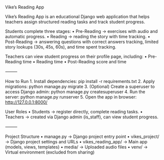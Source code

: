 Vike’s Reading App

Vike’s Reading App is an educational Django web application that helps teachers assign structured reading tasks and track student progress.

Students complete three stages:
	•	Pre-Reading → exercises with audio and automatic progress.
	•	Reading → reading the story with time tracking.
	•	Post-Reading → answering questions with correct answers tracking, limited story lookups (30s, 45s, 60s), and time spent tracking.

Teachers can view student progress on their profile page, including:
	•	Pre-Reading time
	•	Reading time
	•	Post-Reading score and time

⸻

How to Run
	1.	Install dependencies:
        pip install -r requirements.txt
    2.	Apply migrations:
        python manage.py migrate
    3.	(Optional) Create a superuser to access Django admin:
        python manage.py createsuperuser
    4.	Run the server:
        python manage.py runserver
    5.	Open the app in browser:
        http://127.0.0.1:8000/


User Roles
	•	Students → register directly, complete reading tasks.
	•	Teachers → created via Django admin (is_staff), can view student progress.

⸻


Project Structure
	• manage.py → Django project entry point
	• vikes_project/ → Django project settings and URLs
	• vikes_reading_app/ → Main app (models, views, templates)
	• media/ → Uploaded audio files
	• venv/ → Virtual environment (excluded from sharing)

